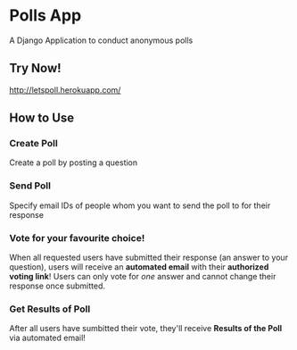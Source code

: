 # Polls App

A Django Application to conduct anonymous polls

## Try Now!
http://letspoll.herokuapp.com/

## How to Use

### Create Poll
Create a poll by posting a question

### Send Poll
Specify email IDs of people whom you want to send the poll to for their response

### Vote for your favourite choice!
When all requested users have submitted their response (an answer to your question), users will receive an **automated email** with their **authorized voting link**! Users can only vote for *one* answer and cannot change their response once submitted.

### Get Results of Poll
After all users have sumbitted their vote, they'll receive **Results of the Poll** via automated email!




